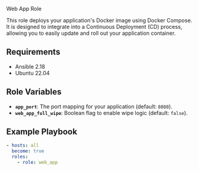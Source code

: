 Web App Role

This role deploys your application's Docker image using Docker Compose. It is designed to integrate into a Continuous Deployment (CD) process, allowing you to easily update and roll out your application container.

## Requirements

- Ansible 2.18
- Ubuntu 22.04

## Role Variables

- **`app_port`**: The port mapping for your application (default: `8080`).
- **`web_app_full_wipe`**: Boolean flag to enable wipe logic (default: `false`).

## Example Playbook

```yaml
- hosts: all
  become: true
  roles:
    - role: web_app
